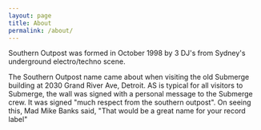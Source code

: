 ```yaml
---
layout: page
title: About
permalink: /about/
---
```


Southern Outpost was formed in October 1998 by 3 DJ's from Sydney's underground electro/techno scene. 

The Southern Outpost name came about when visiting the old Submerge building at 2030 Grand River Ave, Detroit. AS is typical for all visitors to Submerge, the wall was signed with a personal message to the Submerge crew. It was signed "much respect from the southern outpost". On seeing this, Mad Mike Banks said, "That would be a great name for your record label"
